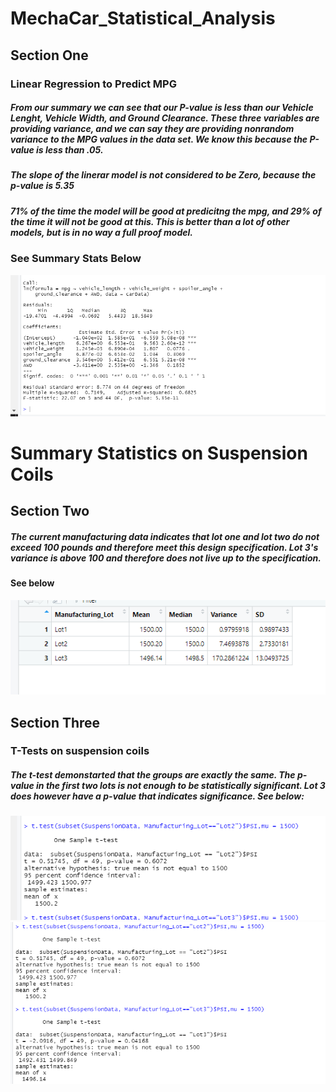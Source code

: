 # MechaCar_Statistical_Analysis
## Section One
### Linear Regression to Predict MPG 
##### From our summary we can see that our P-value is less than our Vehicle Lenght, Vehicle Width, and Ground Clearance. These three variables are providing variance, and we can say they are providing nonrandom variance to the MPG values in the data set. We know this because the P-value is less than .05.
##### The slope of the linerar model is not considered to be Zero, because the p-value is 5.35
##### 71% of the time the model will be good at predicitng the mpg, and 29% of the time it will not be good at this. This is better than a lot of other models, but is in no way a full proof model. 
### See Summary Stats Below 
![image](https://github.com/ErmaSwartz/MechaCar_Statistical_Analysis/blob/main/challenge/linear%20regression%20carData.png)
# Summary Statistics on Suspension Coils
## Section Two
##### The current manufacturing data indicates that lot one and lot two do not exceed 100 pounds and therefore meet this design specification. Lot 3's variance is above 100 and therefore does not live up to the specification. 
#### See below 
![image](https://github.com/ErmaSwartz/MechaCar_Statistical_Analysis/blob/main/challenge/lot%20summary%20.png)
## Section Three 
### T-Tests on suspension coils 
##### The t-test demonstarted that the groups are exactly the same. The p-value in the first two lots is not enough to be statistically significant. Lot 3 does however have a p-value that indicates significance. See below:
![image](https://github.com/ErmaSwartz/MechaCar_Statistical_Analysis/blob/main/challenge/ttest%201%20.png)
![image](https://github.com/ErmaSwartz/MechaCar_Statistical_Analysis/blob/main/challenge/t.test%201%20and%202%20.png)
